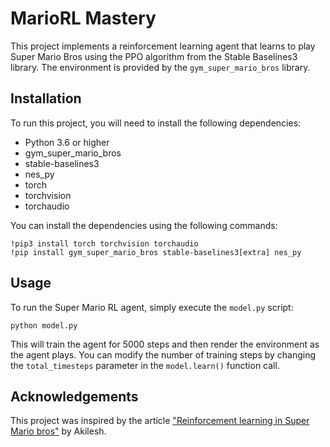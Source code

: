 # MarioRL Mastery

This project implements a reinforcement learning agent that learns to play Super Mario Bros using the PPO algorithm from the Stable Baselines3 library. The environment is provided by the `gym_super_mario_bros` library.

## Installation

To run this project, you will need to install the following dependencies:

- Python 3.6 or higher
- gym_super_mario_bros
- stable-baselines3
- nes_py
- torch
- torchvision
- torchaudio

You can install the dependencies using the following commands:

```
!pip3 install torch torchvision torchaudio
!pip install gym_super_mario_bros stable-baselines3[extra] nes_py
```

## Usage

To run the Super Mario RL agent, simply execute the `model.py` script:

```
python model.py
```

This will train the agent for 5000 steps and then render the environment as the agent plays. You can modify the number of training steps by changing the `total_timesteps` parameter in the `model.learn()` function call.

## Acknowledgements

This project was inspired by the article ["Reinforcement learning in Super Mario bros"](https://dev.to/akilesh/reinforcement-learning-in-super-mario-bros-56i9) by Akilesh.